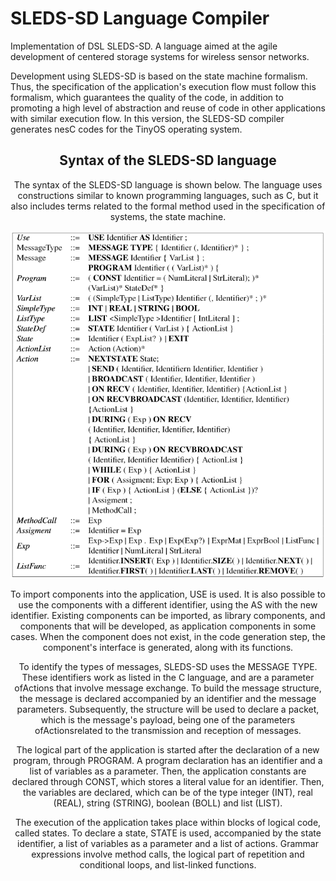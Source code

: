 # SLEDS-SD Language Compiler

Implementation of DSL SLEDS-SD. A language aimed at the agile development of centered storage systems for wireless sensor networks.

Development using SLEDS-SD is based on the state machine formalism.
Thus, the specification of the application's execution flow must follow this formalism, which guarantees the quality of the code, in addition to promoting a high level of abstraction and reuse of code in other applications with similar execution flow.
In this version, the SLEDS-SD compiler generates nesC codes for the TinyOS operating system.

<center>
<h2>Syntax of the SLEDS-SD language</h2>
</cener>

The syntax of the SLEDS-SD language is shown below. The language uses constructions similar to known programming languages, such as C, but it also includes terms related to the formal method used in the specification of systems, the state machine.

<p align="center">
  <img src="/fonte/syntax-sleds.png" width="550" alt="accessibility text">
</p>

To import components into the application, USE is used. It is also possible to use the components with a different identifier, using the AS with the new identifier. Existing components can be imported, as library components, and components that will be developed, as application components in some cases. When the component does not exist, in the code generation step, the component's interface is generated, along with its functions.

To identify the types of messages, SLEDS-SD uses the MESSAGE TYPE. These identifiers work as listed in the C language, and are a parameter ofActions that involve message exchange. To build the message structure, the message is declared accompanied by an identifier and the message parameters. Subsequently, the structure will be used to declare a packet, which is the message's payload, being one of the parameters ofActionsrelated to the transmission and reception of messages.

The logical part of the application is started after the declaration of a new program, through PROGRAM. A program declaration has an identifier and a list of variables as a parameter. Then, the application constants are declared through CONST, which stores a literal value for an identifier. Then, the variables are declared, which can be of the type integer (INT), real (REAL), string (STRING), boolean (BOLL) and list (LIST).

The execution of the application takes place within blocks of logical code, called states. To declare a state, STATE is used, accompanied by the state identifier, a list of variables as a parameter and a list of actions.
Grammar expressions involve method calls, the logical part of repetition and conditional loops, and list-linked functions.
